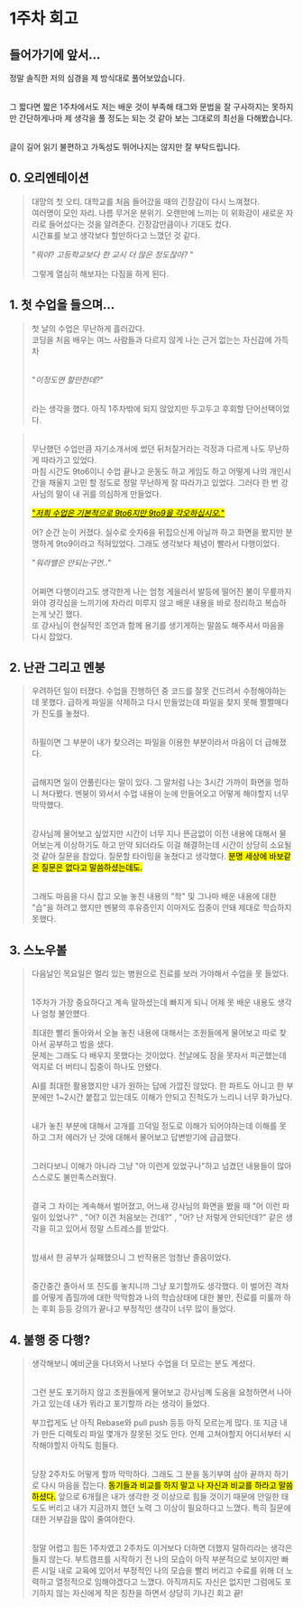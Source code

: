 # 1주차 회고

## 들어가기에 앞서...

정말 솔직한 저의 심경을 제 방식대로 풀어보았습니다.

<br>그 짧다면 짧은 1주차에서도 저는 배운 것이 부족해 태그와 문법을 잘 구사하지는 못하지만 간단하게나마 제 생각을 풀 정도는 되는 것 같아 보는 그대로의 최선을 다해봤습니다.

<br>글이 길어 읽기 불편하고 가독성도 뛰어나지는 않지만 잘 부탁드립니다.

## 0. 오리엔테이션

> 대망의 첫 오티. 대학교를 처음 들어갔을 때의 긴장감이 다시 느껴졌다. <br> 여러명이 모인 자리. 나름 무거운 분위기. 오랜만에 느끼는 이 위화감이 새로운 자리로 들어섰다는 것을 알려준다. 긴장감만큼이나 기대도 컸다. <br>시간표를 보고 생각보다 할만하다고 느꼈던 것 같다.
>
> "_뭐야? 고등학교보다 한 교시 더 많은 정도잖아?_ "
>
> 그렇게 열심히 해보자는 다짐을 하게 된다.

## 1. 첫 수업을 들으며...

> 첫 날의 수업은 무난하게 흘러갔다.<br> 코딩을 처음 배우는 여느 사람들과 다르지 않게 나는 근거 없는는 자신감에 가득 차
>
> <br>"_이정도면 할만한데?_"
>
> <br>라는 생각을 했다. 아직 1주차밖에 되지 않았지만 두고두고 후회할 단어선택이었다.

> <br>무난했던 수업만큼 자기소개서에 썼던 뒤처질거라는 걱정과 다르게 나도 무난하게 따라가고 있었다.
> <br>마침 시간도 9to6이니 수업 끝나고 운동도 하고 게임도 하고 어떻게 나의 개인시간을 채울지 고민 할 정도로 정말 무난하게 잘 따라가고 있었다. 그러다 한 번 강사님의 말이 내 귀를 의심하게 만들었다.
>
> <mark><u>"_저희 수업은 기본적으로 9to6지만 9to9을 각오하십시오._"</mark></u>
>
> 어? 순간 눈이 커졌다. 실수로 숫자6을 뒤집으신게 아닐까 하고 화면을 봤지만 분명하게 9to9이라고 적혀있었다.
> 그래도 생각보다 체념이 빨라서 다행이었다.
>
> "_워라밸은 안되는구먼.._"
>
> <br>어쩌면 다행이라고도 생각한게 나는 엄청 게을러서 발등에 떨어진 불이 무릎까지 와야 경각심을 느끼기에 차라리 미루지 않고 배운 내용을 바로 정리하고 복습하는게 낫긴 했다.
> <br>또 강사님이 현실적인 조언과 함께 용기를 생기게하는 말씀도 해주셔서 마음을 다시 잡았다.

## 2. 난관 그리고 멘붕

> 우려하던 일이 터졌다.
> 수업을 진행하던 중 코드를 잘못 건드려서 수정해야하는데 못했다. 급하게 파일을 삭제하고 다시 만들었는데 파일을 찾지 못해 쩔쩔매다가 진도를 놓쳤다.
>
> <br>하필이면 그 부분이 내가 찾으려는 파일을 이용한 부분이라서 마음이 더 급해졌다.
>
> <br>급해지면 일이 안풀린다는 말이 있다. 그 말처럼 나는 3시간 가까이 화면을 멍하니 쳐다봤다. 멘붕이 와서서 수업 내용이 눈에 안들어오고 어떻게 해야할지 너무 막막했다.
>
> <br>강사님께 물어보고 싶었지만 시간이 너무 지나 뜬금없이 이전 내용에 대해서 물어보는게 이상하기도 하고 만약 되더라도 이걸 해결하는데 시간이 상당히 소요될 것 같아 질문을 참았다. 질문할 타이밍을 놓쳤다고 생각했다.
> <mark>분명 세상에 바보같은 질문은 없다고 말씀하셨는데도.</mark>
>
> <br>그래도 마음을 다시 잡고 오늘 놓친 내용의 "학" 및 그나마 배운 내용에 대한 "습"을 하려고 했지만 멘붕의 후유증인지 이마저도 집중이 안돼 제대로 학습하지 못했다.

## 3. 스노우볼

> 다음날인 목요일은 멀리 있는 병원으로 진료를 보러 가야해서 수업을 못 들었다.
>
> <br>1주차가 가장 중요하다고 계속 말하셨는데 빠지게 되니 어제 못 배운 내용도 생각나 엄청 불안헀다.
>
> 최대한 빨리 돌아와서 오늘 놓친 내용에 대해서는 조원들에게 물어보고 따로 찾아서 공부하고 밤을 샜다.
> <br>문제는 그래도 다 배우지 못했다는 것이었다. 전날에도 잠을 못자서 피곤했는데 억지로 더 버티니 집중이 하나도 안됐다.
>
> AI를 최대한 활용했지만 내가 원하는 답에 가깝진 않았다. 한 파트도 아니고 한 부분에만 1~2시간 붙잡고 있는데도 이해가 안되고 진척도가 느리니 너무 화가났다.
>
> <br> 내가 놓친 부분에 대해서 고개를 끄덕일 정도로 이해가 되어야하는데 이해를 못하고 그저 에러가 난 것에 대해서 물어보고 답변받기에 급급했다.
>
> <br>그러다보니 이해가 아니라 그냥 "아 이런게 있었구나"하고 넘겼던 내용들이 많아 스스로도 불만족스러웠다.
>
> <br>결국 그 차이는 계속해서 벌어졌고, 어느새 강사님의 화면을 봤을 때 "어 이런 파일이 있었나?" , "어? 이건 처음보는 건데?" , "어? 난 저렇게 안되던데?" 같은 생각을 히고 있어서 정말 스트레스를 받았다.
>
> <br>밤새서 한 공부가 실패했으니 그 반작용은 엄청난 졸음이었다.
>
> <br>중간중간 졸아서 또 진도를 놓치니까 그냥 포기할까도 생각했다. 이 벌어진 격차를 어떻게 좁힐까에 대한 막막함과 나의 학습상태에 대한 불만, 진료를 미룰까 하는 후회 등등 강의가 끝나고 부정적인 생각이 너무 많이 들었다.

## 4. 불행 중 다행?

> 생각해보니 예비군을 다녀와서 나보다 수업을 더 모르는 분도 계셨다.
>
> <br>그런 분도 포기하지 않고 조원들에게 물어보고 강사님꼐 도움을 요청하면서 나아가고 있는데 내가 뭐라고 포기할까 라는 생각이 들었다.
>
> 부끄럽게도 난 아직 Rebase와 pull push 등등 아직 모르는게 많다. 또 지금 내가 만든 디렉토리 파일 몇개가 잘못된 것도 안다. 언제 고쳐야할지 어디서부터 시작해야할지 아직도 힘들다.
>
> <br>당장 2주차도 어떻게 할까 막막하다. 그래도 그 분을 동기부여 삼아 끝까지 하기로 다시 마음을 잡는다. <mark>동기들과 비교를 하지 말고 나 자신과 비교를 하라고 말씀하셨다.</mark> 앞으로 6개월은 내가 생각한 것 이상으로 힘들 것이기 때문에 안일한 태도도 버리고 내가 지금까지 했던 노력 그 이상이 필요하다고 느꼈다. 특히 질문에 대한 거부감을 많이 줄여야한다.
>
> <br>정말 어렵고 힘든 1주차였고 2주차도 이거보다 더하면 더했지 덜하리라는 생각은 들지 않는다. 부트캠프를 시작하기 전 나의 모습이 아직 부분적으로 보이지만 빠른 시일 내로 교육에 있어서 부정적인 나의 모습을 빨리 버리고 수료를 위해 더 노력하고 열정적으로 임해야겠다고 느꼈다. 아직까지도 자신은 없지만 그럼에도 포기하지 않는 자신에게 작은 칭찬을 하면서 상당히 기나긴 회고 끝!
